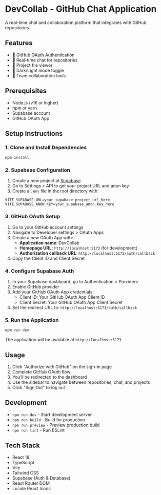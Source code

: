 # DevCollab - GitHub Chat Application

A real-time chat and collaboration platform that integrates with GitHub repositories.

## Features

- 🔐 GitHub OAuth Authentication
- 💬 Real-time chat for repositories
- 📁 Project file viewer
- 🌙 Dark/Light mode toggle
- 👥 Team collaboration tools

## Prerequisites

- Node.js (v16 or higher)
- npm or yarn
- Supabase account
- GitHub OAuth App

## Setup Instructions

### 1. Clone and Install Dependencies

```bash
npm install
```

### 2. Supabase Configuration

1. Create a new project at [Supabase](https://supabase.com)
2. Go to Settings > API to get your project URL and anon key
3. Create a `.env` file in the root directory with:

```env
VITE_SUPABASE_URL=your_supabase_project_url_here
VITE_SUPABASE_ANON_KEY=your_supabase_anon_key_here
```

### 3. GitHub OAuth Setup

1. Go to your GitHub account settings
2. Navigate to Developer settings > OAuth Apps
3. Create a new OAuth App with:
   - **Application name**: DevCollab
   - **Homepage URL**: `http://localhost:5173` (for development)
   - **Authorization callback URL**: `http://localhost:5173/auth/callback`
4. Copy the Client ID and Client Secret

### 4. Configure Supabase Auth

1. In your Supabase dashboard, go to Authentication > Providers
2. Enable GitHub provider
3. Add your GitHub OAuth App credentials:
   - Client ID: Your GitHub OAuth App Client ID
   - Client Secret: Your GitHub OAuth App Client Secret
4. Set the redirect URL to: `http://localhost:5173/auth/callback`

### 5. Run the Application

```bash
npm run dev
```

The application will be available at `http://localhost:5173`

## Usage

1. Click "Authorize with GitHub" on the sign-in page
2. Complete GitHub OAuth flow
3. You'll be redirected to the dashboard
4. Use the sidebar to navigate between repositories, chat, and projects
5. Click "Sign Out" to log out

## Development

- `npm run dev` - Start development server
- `npm run build` - Build for production
- `npm run preview` - Preview production build
- `npm run lint` - Run ESLint

## Tech Stack

- React 18
- TypeScript
- Vite
- Tailwind CSS
- Supabase (Auth & Database)
- React Router DOM
- Lucide React Icons
